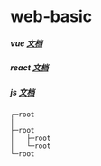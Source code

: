 # web-basic
##### vue [文档](./Document/VUE.md)
##### react [文档](./Document/React.md)
##### js [文档](./Document/JS.md)
```
┌─root
│
├─root
│   ├─root
│   └─root
└─root
```
